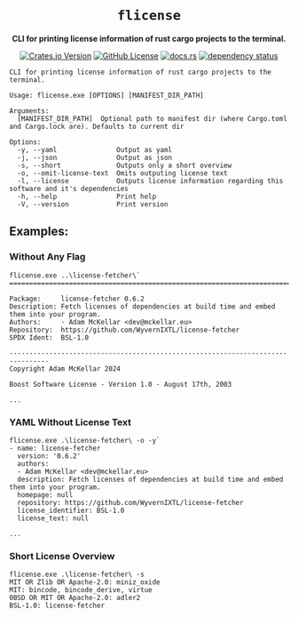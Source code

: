 <div align="center">

# `flicense`
**CLI for printing license information of rust cargo projects to the terminal.**

[![Crates.io Version](https://img.shields.io/crates/v/flicense)](https://crates.io/crates/flicense)
[![GitHub License](https://img.shields.io/github/license/WyvernIXTL/license-fetcher)](https://github.com/WyvernIXTL/license-fetcher/blob/main/LICENSE)
[![docs.rs](https://img.shields.io/docsrs/flicense)](https://docs.rs/flicense)
[![dependency status](https://deps.rs/repo/github/WyvernIXTL/flicense/status.svg)](https://deps.rs/repo/github/WyvernIXTL/flicense)

</div>

```
CLI for printing license information of rust cargo projects to the terminal.

Usage: flicense.exe [OPTIONS] [MANIFEST_DIR_PATH]

Arguments:
  [MANIFEST_DIR_PATH]  Optional path to manifest dir (where Cargo.toml and Cargo.lock are). Defaults to current dir

Options:
  -y, --yaml               Output as yaml
  -j, --json               Output as json
  -s, --short              Outputs only a short overview
  -o, --omit-license-text  Omits outputing license text
  -l, --license            Outputs license information regarding this software and it's dependencies
  -h, --help               Print help
  -V, --version            Print version
```

## Examples:

### Without Any Flag

```
flicense.exe ..\license-fetcher\`
================================================================================

Package:     license-fetcher 0.6.2
Description: Fetch licenses of dependencies at build time and embed them into your program.
Authors:     - Adam McKellar <dev@mckellar.eu>
Repository:  https://github.com/WyvernIXTL/license-fetcher
SPDX Ident:  BSL-1.0

--------------------------------------------------------------------------------
Copyright Adam McKellar 2024

Boost Software License - Version 1.0 - August 17th, 2003

...
```

### YAML Without License Text

```
flicense.exe .\license-fetcher\ -o -y`
- name: license-fetcher
  version: '0.6.2'
  authors:
  - Adam McKellar <dev@mckellar.eu>
  description: Fetch licenses of dependencies at build time and embed them into your program.
  homepage: null
  repository: https://github.com/WyvernIXTL/license-fetcher
  license_identifier: BSL-1.0
  license_text: null

...
```

### Short License Overview
```
flicense.exe .\license-fetcher\ -s
MIT OR Zlib OR Apache-2.0: miniz_oxide
MIT: bincode, bincode_derive, virtue
0BSD OR MIT OR Apache-2.0: adler2
BSL-1.0: license-fetcher
```



